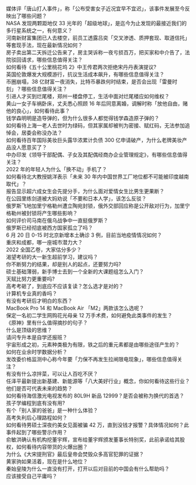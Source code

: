 媒体评「唐山打人事件」，称「公布受害女子近况宜早不宜迟」，该事件发展至今反映出了哪些问题？  
NASA 发现两颗距地仅 33 光年的「超级地球」，是迄今为止发现的最接近我们的多行星系统之一，有何意义？  
河南新财富集团已人去楼空，前员工透露吕奕「交叉渗透、质押套现、取道信托」等套现手法，现在最新情况如何？  
房子卖出第二天拆迁公告来了，房主哭诉称一夜亏损百万，把买家和中介告了，法院驳回请求，哪些信息值得关注？  
如何看待《五十公里桃花坞 2》中王传君两次拒绝宋丹丹表演提议?  
英国伦敦爆发大规模游行，抗议生活成本飙升，有哪些信息值得关注？  
币圈崩塌，38 亿财富一夜消失，比特币暴跌何时结束，是否会出现「雷曼时刻」？哪些信息值得关注？  
引进人才买到烂尾楼，郑州一楼盘停工，生活中面对烂尾楼应如何维权？  
黄山一女子车祸卧床，丈夫悉心照顾 16 年后同意离婚，调解时称「放他自由，赌他的良心」，如何看待此事？  
钱学森明明是造导弹的，但为什么很多人都觉得钱学森造原子弹的？  
如何看待上海一老人去世时为绿码，但其家属却被判为密接、赋红码，无法参加追悼会，居委会称没办法？  
如何看待百年国际美妆巨头露华浓累计负债 300 亿申请破产，为什么老牌美妆产品没人愿意买了？  
中办印发《领导干部配偶、子女及其配偶经商办企业管理规定》，有哪些信息值得关注？  
2022 年的年轻人为什么「换不动」手机了？  
如何看待北大教授姚洋表示「未来 30 年内中国世界工厂地位都不可能被印度越南取代」？  
报告显示超六成女生会先提分手，为什么面对爱情女生比男生更果断？  
在公园里练剑道被大妈劝说「不要和日本人学」，该怎么反驳？  
俄罗斯飞地加里宁格勒州遭立陶宛封锁，俄外交部回应称是公开敌对行为，加里宁格勒州被封锁将产生哪些影响？  
如何评价司马南在俄乌战争中一直挺俄罗斯？  
俄罗斯已经彻底被西方国家孤立了吗？  
6 月 20 日 0-15 时北京新增本土确诊 3 例，目前当地疫情情况如何？  
重庆和成都，哪一座城市潜力大？  
2022 全国乙卷，大家估分多少？  
渴望考研的大一新生超前学习，建议吗？  
你不断努力的结果，却是别人的起点，还要努力吗?  
硕士基础薄弱，新手博士去到一个全新的大课题组怎么入门？  
天赋比努力更重要吗?  
高考考砸了，到底应不应该复读？怎么选才是对的？  
计算机专业真的香吗？  
有没有考研后才明白的东西？  
MacBook Pro 14 和 MacBook Air 「M2」两款该怎么选呢？  
保定一名初二学生网购花光母亲 12 万手术费，如何避免此类事件的发生？  
《原神》里有什么值得摘抄的句子？  
什么是顶级的思维？  
请问专升本是自学还报班？  
宇宙形成之初，元素种类极为有限，铁之后的重元素都是由哪些途径产生的？  
如何在业余时学数据分析？  
发改委价格监测中心称今年要「力保不再发生拉闸限电现象」，哪些信息值得关注？  
有没有什么凉拌菜，可以让人百吃不厌？  
任泽平最新提出新基建、新能源等「八大美好行业」概念，你如何看待这些行业？他们是否可代表未来的趋势？  
如何看待海信激光电视发布的 80L9H 新品 12999？是否会被称为换代的首选？  
孩子学编程到底有没有用?  
有个「别人家的爸爸」是一种什么体验？  
高考失利后心理路程如何？  
如何看待男硕士深夜约美女见面被骗 42 万，直到没钱才报警？具体情况如何？此事件起到了哪些警示作用？  
俞敏洪确认有机构挖董宇辉，宣布给董宇辉颁发董事长特别奖，此前承诺给其股权，如何看待内容带货的火爆出圈？  
为什么《大宋提刑官》最后皇帝会焚毁众多高官犯罪的证据？  
黄家驹如果活着，现在是什么地位？  
秦始皇陵为什么一直没有打开，打开以后对目前的中国会有什么帮助吗？  
应该接受自己平庸吗？  
